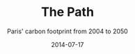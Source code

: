 ---
title: The Path
subtitle: Paris' carbon footprint from 2004 to 2050
layout: default
modal-id: 2
date: 2014-07-17
img: courbe_complete.png
thumbnail: courbe_complete-thumbnail.png
alt: The Path
project-date: April 2014
client: Elioth
categories: en
description: Paris' carbone footprint detailed path starting from 2004 to 2050. This path allows to achieve carbon neutrality.
---